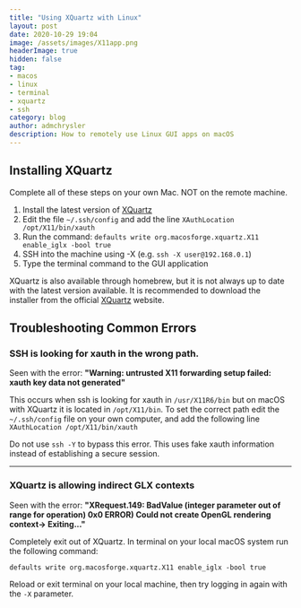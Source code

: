 ```yaml
---
title: "Using XQuartz with Linux"
layout: post
date: 2020-10-29 19:04
image: /assets/images/X11app.png
headerImage: true
hidden: false
tag:
- macos
- linux
- terminal
- xquartz
- ssh
category: blog
author: admchrysler
description: How to remotely use Linux GUI apps on macOS
---
```


## Installing XQuartz

Complete all of these steps on your own Mac. NOT on the remote machine.

1. Install the latest version of [XQuartz](https://www.xquartz.org/)
2. Edit the file `~/.ssh/config` and add the line
  `XAuthLocation /opt/X11/bin/xauth`
3. Run the command: 
  `defaults write org.macosforge.xquartz.X11 enable_iglx -bool true`
4. SSH into the machine using -X (e.g. `ssh -X user@192.168.0.1`)
5. Type the terminal command to the GUI application


XQuartz is also available through homebrew, but it is not always up to date with the latest version available. It is recommended to download the installer from the official [XQuartz](https://www.xquartz.org/) website.

## Troubleshooting Common Errors
### SSH is looking for xauth in the wrong path.
Seen with the error: **"Warning: untrusted X11 forwarding setup failed: xauth key data not generated"**

This occurs when ssh is looking for xauth in `/usr/X11R6/bin` but on macOS with XQuartz it is located in `/opt/X11/bin`. 
To set the correct path edit the `~/.ssh/config` file on your own computer, and add the following line 
  `XAuthLocation /opt/X11/bin/xauth`

Do not use `ssh -Y` to bypass this error. This uses fake xauth information instead of establishing a secure session.

---- 
### XQuartz is allowing indirect GLX contexts
Seen with the error: **"XRequest.149: BadValue (integer parameter out of range for operation) 0x0 ERROR) Could not create OpenGL rendering context-> Exiting..."**

Completely exit out of XQuartz. In terminal on your local macOS system run the following command:

`defaults write org.macosforge.xquartz.X11 enable_iglx -bool true`

Reload or exit terminal on your local machine, then try logging in again with the `-X` parameter. 

